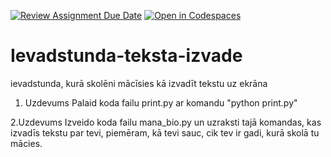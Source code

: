[![Review Assignment Due Date](https://classroom.github.com/assets/deadline-readme-button-22041afd0340ce965d47ae6ef1cefeee28c7c493a6346c4f15d667ab976d596c.svg)](https://classroom.github.com/a/4yOfp0bi)
[![Open in Codespaces](https://classroom.github.com/assets/launch-codespace-2972f46106e565e64193e422d61a12cf1da4916b45550586e14ef0a7c637dd04.svg)](https://classroom.github.com/open-in-codespaces?assignment_repo_id=20377662)
# Ievadstunda-teksta-izvade
ievadstunda, kurā skolēni mācīsies kā izvadīt tekstu uz ekrāna

1. Uzdevums
Palaid koda failu print.py ar komandu "python print.py"

2.Uzdevums
Izveido koda failu mana_bio.py un uzraksti tajā komandas, kas izvadīs tekstu par tevi, piemēram, kā tevi sauc, cik tev ir gadi, kurā skolā tu mācies.
